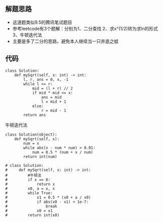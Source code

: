 ## 解题思路
+ 这道题类似9.5的腾讯笔试题目
+ 参考leetcode有3个题解：分别为1、二分查找 2、求x^(1/2)转为求ln的形式 3、牛顿迭代法
+ 主要是多了二分的思路，避免本人继续当一只井底之蛙



## 代码


```
class Solution:
    def mySqrt(self, x: int) -> int:
        l, r, ans = 0, x, -1
        while l <= r:
            mid = (l + r) // 2
            if mid * mid <= x:
                ans = mid
                l = mid + 1
            else:
                r = mid - 1
        return ans 
```

牛顿迭代法
```
class Solution(object):
    def mySqrt(self, x):
        num = x
        while abs(x - num * num) > 0.01:
            num = 0.5 * (num + x / num)
        return int(num)
```

```
# class Solution:
#     def mySqrt(self, x: int) -> int:
#         #牛顿法
#         if x == 0:
#             return x 
#         x0, a = x, x
#         while True:
#             x1 = 0.5 * (x0 + a / x0)
#             if abs(x0 - x1) < 1e-7:
#                 break
#             x0 = x1
#         return int(x0)
```
